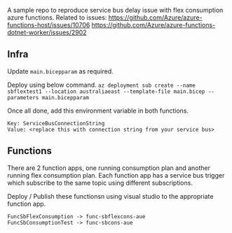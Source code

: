 A sample repo to reproduce service bus delay issue with flex consumption azure functions.
Related to issues:
https://github.com/Azure/azure-functions-host/issues/10706
https://github.com/Azure/azure-functions-dotnet-worker/issues/2902

## Infra

Update `main.bicepparam` as required.

Deploy using below command.
`az deployment sub create --name sbflextest1 --location australiaeast --template-file main.bicep --parameters main.bicepparam`

Once all done, add this environment variable in both functions.
```
Key: ServiceBusConnectionString
Value: <replace this with connection string from your service bus>
```


## Functions

There are 2 function apps, one running consumption plan and another running flex consumption plan. Each function app has a service bus trigger which subscribe to the same topic using different subscriptions.


Deploy / Publish these functionsn using visual studio to the appropriate function app. 

```
FuncSbFlexConsumption -> func-sbflexcons-aue
FuncSbConsumptionTest -> func-sbcons-aue
```